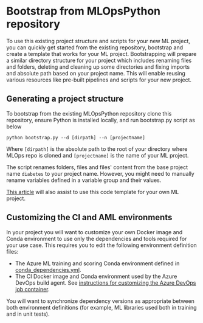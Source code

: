 # Bootstrap from MLOpsPython repository

To use this existing project structure and scripts for your new ML project, you can quickly get started from the existing repository, bootstrap and create a template that works for your ML project. Bootstrapping will prepare a similar directory structure for your project which includes renaming files and folders, deleting and cleaning up some directories and fixing imports and absolute path based on your project name. This will enable reusing various resources like pre-built pipelines and scripts for your new project. 

## Generating a project structure

To bootstrap from the existing MLOpsPython repository clone this repository, ensure Python is installed locally, and run bootstrap.py script as below

`python bootstrap.py --d [dirpath] --n [projectname]`

Where `[dirpath]` is the absolute path to the root of your directory where MLOps repo is cloned and `[projectname]` is the name of your ML project.

The script renames folders, files and files' content from the base project name `diabetes` to your project name. However, you might need to manually rename variables defined in a variable group and their values. 

[This article](https://docs.microsoft.com/azure/machine-learning/tutorial-convert-ml-experiment-to-production#use-your-own-model-with-mlopspython-code-template) will also assist to use this code template for your own ML project.

## Customizing the CI and AML environments

In your project you will want to customize your own Docker image and Conda environment to use only the dependencies and tools required for your use case. This requires you to edit the following environment definition files:
- The Azure ML training and scoring Conda environment defined in [conda_dependencies.yml](diabetes_regression/conda_dependencies.yml).
- The CI Docker image and Conda environment used by the Azure DevOps build agent. See [instructions for customizing the Azure DevOps job container](../docs/custom_container.md).

You will want to synchronize dependency versions as appropriate between both environment definitions (for example, ML libraries used both in training and in unit tests).
